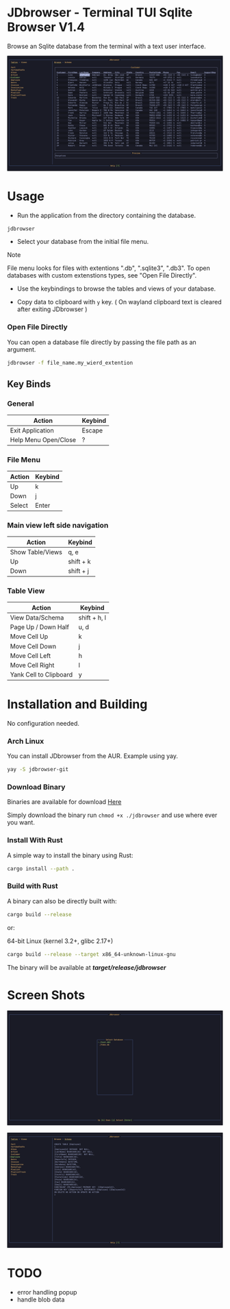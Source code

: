 # JDbrowser - Terminal TUI Sqlite Browser V1.4

Browse an Sqlite database from the terminal with a text user interface.

![table_view](docs/t_view.png) 

# Usage

- Run the application from the directory containing the database.

```bash
jdbrowser
```

- Select your database from the initial file menu.

> [!NOTE]
> File menu looks for files with extentions ".db", ".sqlite3", ".db3". To open databases with custom extenstions types, see "Open File Directly".

- Use the keybindings to browse the tables and views of your database.

- Copy data to clipboard with `y` key. ( On wayland clipboard text is cleared after exiting JDbrowser )

### Open File Directly

You can open a database file directly by passing the file path as an argument.

```bash
jdbrowser -f file_name.my_wierd_extention
```

## Key Binds

### General

| Action | Keybind |
| -------------- | --------------- |
| Exit Application                        | Escape      |
| Help Menu Open/Close | ?| 

### File Menu

| Action | Keybind |
| ------------- | -------------- |
| Up        |  k        |
| Down      |  j        |
| Select    |  Enter    |

### Main view left side navigation

| Action | Keybind |
| ------------- | -------------- |
| Show Table/Views        |  q, e        |
| Up        |  shift + k        |
| Down      |  shift + j        |

### Table View

| Action | Keybind |
| ------------- | -------------- |
| View Data/Schema        |  shift + h, l        |
| Page Up / Down Half |  u, d |  
| Move Cell Up | k    |
|    Move Cell Down | j |
| Move Cell Left| h |
| Move Cell Right | l |
| Yank Cell to Clipboard | y |


# Installation and Building

No configuration needed.

### Arch Linux

You can install JDbrowser from the AUR. Example using yay.

```bash
yay -S jdbrowser-git
```

### Download Binary

Binaries are available for download [Here](https://github.com/Jkeyuk/JDbrowser/releases) 

Simply download the binary run `chmod +x ./jdbrowser` and use where ever you want.

### Install With Rust

A simple way to install the binary using Rust:

```bash
cargo install --path .
```

### Build with Rust

A binary can also be directly built with:

```bash
cargo build --release 
```

or:

64-bit Linux (kernel 3.2+, glibc 2.17+)

```bash
cargo build --release --target x86_64-unknown-linux-gnu 
```


The binary will be available at ***target/release/jdbrowser***

# Screen Shots

![file_menu](docs/f_view.png) 

![schema_view](docs/s_view.png) 

# TODO

- error handling popup
- handle blob data
